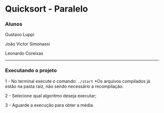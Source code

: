 # Quicksort - Paralelo

### Alunos
Gustavo Luppi

João Victor Simonassi

Leonardo Coreixas


<hr/>

### Executando o projeto

1 - No terminal execute o comando: `./start`
*Os arquivos compilados já estão na pasta raiz, não sendo necessário a recompilação.

2 - Selecione qual algoritmo deseja executar;

3 - Aguarde a execução para obter a média.
